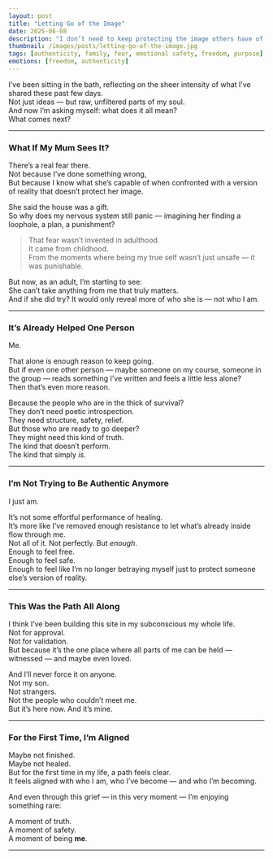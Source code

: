 ```yaml
---
layout: post
title: "Letting Go of the Image"
date: 2025-06-08
description: "I don’t need to keep protecting the image others have of themselves — especially if doing so requires denying my truth."
thumbnail: /images/posts/letting-go-of-the-image.jpg
tags: [authenticity, family, fear, emotional safety, freedom, purpose]
emotions: [freedom, authenticity]
---
```


I’ve been sitting in the bath, reflecting on the sheer intensity of what I’ve shared these past few days.  
Not just ideas — but raw, unfiltered parts of my soul.  
And now I’m asking myself: what does it all mean?  
What comes next?

---

### What If My Mum Sees It?

There’s a real fear there.  
Not because I’ve done something wrong,  
But because I know what she’s capable of when confronted with a version of reality that doesn’t protect her image.

She said the house was a gift.  
So why does my nervous system still panic — imagining her finding a loophole, a plan, a punishment?

> That fear wasn’t invented in adulthood.  
> It came from childhood.  
> From the moments where being my true self wasn’t just unsafe — it was punishable.

But now, as an adult, I’m starting to see:  
She can’t take anything from me that truly matters.  
And if she did try? It would only reveal more of who she is — not who I am.

---

### It’s Already Helped One Person

Me.

That alone is enough reason to keep going.  
But if even one other person — maybe someone on my course, someone in the group — reads something I’ve written and feels a little less alone?  
Then that’s even more reason.

Because the people who are in the thick of survival?  
They don’t need poetic introspection.  
They need structure, safety, relief.  
But those who are ready to go deeper?  
They might need this kind of truth.  
The kind that doesn’t perform.  
The kind that simply *is*.

---

### I’m Not Trying to Be Authentic Anymore

I just am.

It’s not some effortful performance of healing.  
It’s more like I’ve removed enough resistance to let what’s already inside flow through me.  
Not all of it. Not perfectly. But *enough*.  
Enough to feel free.  
Enough to feel safe.  
Enough to feel like I’m no longer betraying myself just to protect someone else’s version of reality.

---

### This Was the Path All Along

I think I’ve been building this site in my subconscious my whole life.  
Not for approval.  
Not for validation.  
But because it’s the one place where all parts of me can be held — witnessed — and maybe even loved.

And I’ll never force it on anyone.  
Not my son.  
Not strangers.  
Not the people who couldn’t meet me.  
But it’s here now. And it’s mine.

---

### For the First Time, I’m Aligned

Maybe not finished.  
Maybe not healed.  
But for the first time in my life, a path feels clear.  
It feels aligned with who I am, who I’ve become — and who I’m becoming.

And even through this grief — in this very moment — I’m enjoying something rare:

A moment of truth.  
A moment of safety.  
A moment of being **me**.

---
